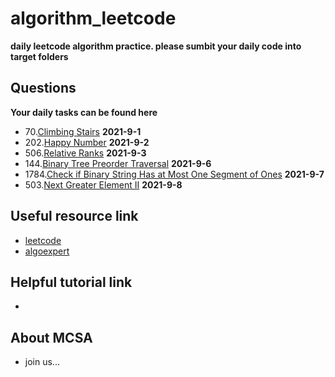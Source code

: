 # algorithm_leetcode
**daily leetcode algorithm practice. please sumbit your daily code into target folders**

## Questions
**Your daily tasks can be found here**

 - 70.[Climbing Stairs](https://leetcode.com/problems/climbing-stairs/) **2021-9-1**
 - 202.[Happy Number](https://leetcode.com/problems/happy-number/) **2021-9-2**
 - 506.[Relative Ranks](https://leetcode.com/problems/relative-ranks/) **2021-9-3**
 - 144.[Binary Tree Preorder Traversal](https://leetcode.com/problems/binary-tree-preorder-traversal/) **2021-9-6**
 - 1784.[Check if Binary String Has at Most One Segment of Ones](https://leetcode.com/problems/check-if-binary-string-has-at-most-one-segment-of-ones/) **2021-9-7**
 - 503.[Next Greater Element II](https://leetcode.com/problems/next-greater-element-ii/) **2021-9-8**

## Useful resource link 
 - [leetcode](https://leetcode.com/problemset/all/?page=1)
 - [algoexpert](https://www.algoexpert.io/questions)

## Helpful tutorial link 
 - 


## About MCSA 
 - join us...




